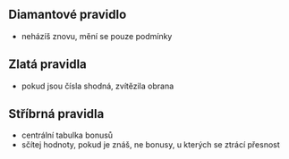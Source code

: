 ## Diamantové pravidlo
- neházíš znovu, mění se pouze podmínky

## Zlatá pravidla
- pokud jsou čísla shodná, zvítězila obrana

## Stříbrná pravidla
- centrální tabulka bonusů
- sčítej hodnoty, pokud je znáš, ne bonusy, u kterých se ztrácí přesnost
